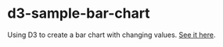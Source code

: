 # d3-sample-bar-chart

Using D3 to create a bar chart with changing values. <a href="https://rawcdn.githack.com/madisonoconn/d3-sample-bar-chart/bad72def2af1e5535b33cb22044fb149001a9247/sample-bar-chart.html">See it here</a>.
